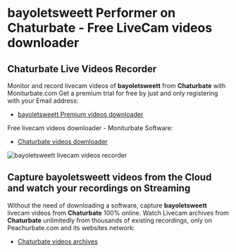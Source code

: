 # bayoletsweett Performer on Chaturbate - Free LiveCam videos downloader

## Chaturbate Live Videos Recorder

Monitor and record livecam videos of **bayoletsweett** from **Chaturbate** with Moniturbate.com
Get a premium trial for free by just and only registering with your Email address:
* [bayoletsweett Premium videos downloader](https://moniturbate.com/request-demo-licence-key.html)

Free livecam videos downloader - Moniturbate Software:
* [Chaturbate videos downloader](https://moniturbate.com/moniturbate-download-software.html)

![bayoletsweett livecam videos recorder](https://peachurnet.com/templates/moniturbate-software.png)


## Capture bayoletsweett videos from the Cloud and watch your recordings on Streaming

Without the need of downloading a software, capture **bayoletsweett** livecam videos from **Chaturbate** 100% online.
Watch Livecam archives from **Chaturbate** unlimitedly from thousands of existing recordings, only on Peachurbate.com and its websites network:
* [Chaturbate videos archives](https://peachurnet.com/)